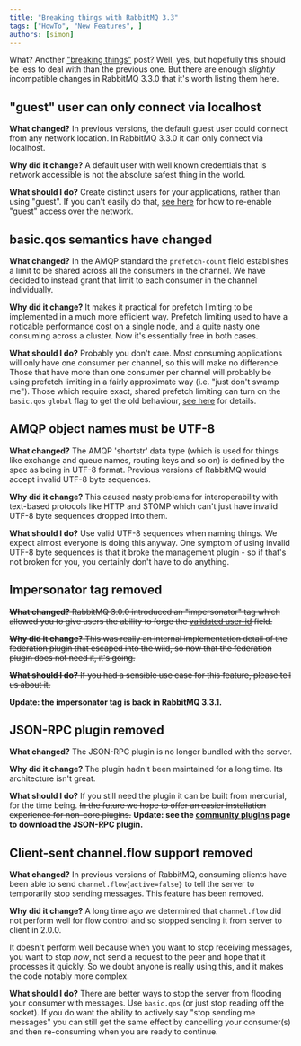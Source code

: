 ```yaml
---
title: "Breaking things with RabbitMQ 3.3"
tags: ["HowTo", "New Features", ]
authors: [simon]
---
```


What? Another ["breaking things"](/blog/2012/11/19/breaking-things-with-rabbitmq-3-0) post? Well, yes, but hopefully this should be less to deal with than the previous one. But there are enough *slightly* incompatible changes in RabbitMQ 3.3.0 that it's worth listing them here.

<!-- truncate -->

## "guest" user can only connect via localhost

**What changed?** In previous versions, the default guest user could connect from any network location. In RabbitMQ 3.3.0 it can only connect via localhost.

**Why did it change?** A default user with well known credentials that is network accessible is not the absolute safest thing in the world.

**What should I do?** Create distinct users for your applications, rather than using "guest". If you can't easily do that, [see here](/docs/access-control) for how to re-enable "guest" access over the network.

## basic.qos semantics have changed

**What changed?** In the AMQP standard the `prefetch-count` field establishes a limit to be shared across all the consumers in the channel. We have decided to instead grant that limit to each consumer in the channel individually.

**Why did it change?** It makes it practical for prefetch limiting to be implemented in a much more efficient way. Prefetch limiting used to have a noticable performance cost on a single node, and a quite nasty one consuming across a cluster. Now it's essentially free in both cases.

**What should I do?** Probably you don't care. Most consuming applications will only have one consumer per channel, so this will make no difference. Those that have more than one consumer per channel will probably be using prefetch limiting in a fairly approximate way (i.e. "just don't swamp me"). Those which require exact, shared prefetch limiting can turn on the `basic.qos` `global` flag to get the old behaviour, [see here](/docs/consumer-prefetch) for details.

## AMQP object names must be UTF-8

**What changed?** The AMQP 'shortstr' data type (which is used for things like exchange and queue names, routing keys and so on) is defined by the spec as being in UTF-8 format. Previous versions of RabbitMQ would accept invalid UTF-8 byte sequences.

**Why did it change?** This caused nasty problems for interoperability with text-based protocols like HTTP and STOMP which can't just have invalid UTF-8 byte sequences dropped into them.

**What should I do?** Use valid UTF-8 sequences when naming things. We expect almost everyone is doing this anyway. One symptom of using invalid UTF-8 byte sequences is that it broke the management plugin - so if that's not broken for you, you certainly don't have to do anything.

## Impersonator tag removed

~~**What changed?** RabbitMQ 3.0.0 introduced an "impersonator" tag which allowed you to give users the ability to forge the [validated user-id](/docs/validated-user-id) field.~~

~~**Why did it change?** This was really an internal implementation detail of the federation plugin that escaped into the wild, so now that the federation plugin does not need it, it's going.~~

~~**What should I do?** If you had a sensible use case for this feature, please tell us about it.~~

**Update: the impersonator tag is back in RabbitMQ 3.3.1.**

## JSON-RPC plugin removed

**What changed?** The JSON-RPC plugin is no longer bundled with the server.

**Why did it change?** The plugin hadn't been maintained for a long time. Its architecture isn't great.

**What should I do?** If you still need the plugin it can be built from mercurial, for the time being. <del>In the future we hope to offer an easier installation experience for non-core plugins.</del> **Update: see the [community plugins](/community-plugins) page to download the JSON-RPC plugin.**

## Client-sent channel.flow support removed

**What changed?** In previous versions of RabbitMQ, consuming clients have been able to send `channel.flow{active=false}` to tell the server to temporarily stop sending messages. This feature has been removed.

**Why did it change?** A long time ago we determined that `channel.flow` did not perform well for flow control and so stopped sending it from server to client in 2.0.0.

It doesn't perform well because when you want to stop receiving messages, you want to stop *now*, not send a request to the peer and hope that it processes it quickly. So we doubt anyone is really using this, and it makes the code notably more complex.

**What should I do?** There are better ways to stop the server from flooding your consumer with messages. Use `basic.qos` (or just stop reading off the socket). If you do want the ability to actively say "stop sending me messages" you can still get the same effect by cancelling your consumer(s) and then re-consuming when you are ready to continue.
